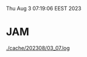 Thu Aug  3 07:19:06 EEST 2023
# JAM
<a href='./cache/202308/03_07.log'>./cache/202308/03_07.log</a>
